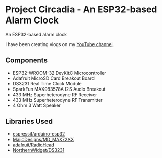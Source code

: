 # Project Circadia - An ESP32-based Alarm Clock
An ESP32-based alarm clock

I have been creating vlogs on my [YouTube channel](https://www.youtube.com/channel/UCdUYhpgFw6Fn_Gr4wjqr3KA).

## Components
- ESP32-WROOM-32 DevKitC Microcontroller
- Adafruit MicroSD Card Breakout Board
- DS3231 Real Time Clock Module
- SparkFun MAX983578A I2S Audio Breakout
- 433 MHz Superheterodyne RF Receiver
- 433 MHz Superheterodyne RF Transmitter
- 4 Ohm 3 Watt Speaker

## Libraries Used
- [espressif/arduino-esp32](https://github.com/espressif/arduino-esp32)
- [MajicDesigns/MD_MAX72XX](https://github.com/MajicDesigns/MD_MAX72XX)
- [adafruit/RadioHead](https://github.com/adafruit/RadioHead)
- [NorthernWidget/DS3231](https://github.com/NorthernWidget/DS3231)